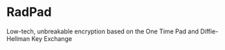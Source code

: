 # RadPad
Low-tech, unbreakable encryption based on the One Time Pad and Diffie-Hellman Key Exchange
